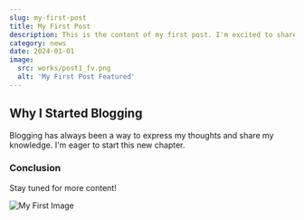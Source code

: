 ```yaml
---
slug: my-first-post
title: My First Post
description: This is the content of my first post. I'm excited to share my journey with you!
category: news
date: 2024-01-01
image:
  src: works/post1_fv.png
  alt: 'My First Post Featured'
---
```


## Why I Started Blogging

Blogging has always been a way to express my thoughts and share my knowledge. I'm eager to start this new chapter.

### Conclusion

Stay tuned for more content!

![My First Image](@/assets/images/works/post4_fv.png)
